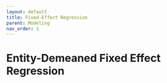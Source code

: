 ```yaml
---
layout: default
title: Fixed-Effect Regression 
parent: Modeling 
nav_order: 1
---
```


# Entity-Demeaned Fixed Effect Regression 

